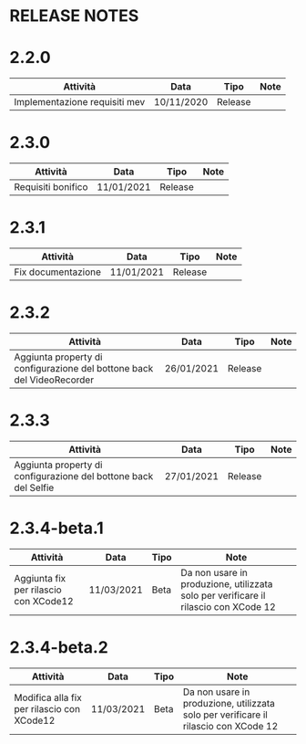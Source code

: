 


# RELEASE NOTES

# 2.2.0

| Attività | Data | Tipo | Note |
|----------|------|------|------|
|    Implementazione requisiti mev      |    10/11/2020  |  Release    |      |

# 2.3.0

| Attività | Data | Tipo | Note |
|----------|------|------|------|
|   Requisiti bonifico      |    11/01/2021  |  Release    |      |

# 2.3.1

| Attività | Data | Tipo | Note |
|----------|------|------|------|
|    Fix documentazione      |    11/01/2021  |  Release    |      |

# 2.3.2

| Attività | Data | Tipo | Note |
|----------|------|------|------|
|    Aggiunta property di configurazione del bottone back del VideoRecorder      |    26/01/2021  |  Release    |      |

# 2.3.3

| Attività | Data | Tipo | Note |
|----------|------|------|------|
|    Aggiunta property di configurazione del bottone back del Selfie      |    27/01/2021  |  Release    |      |

# 2.3.4-beta.1

| Attività | Data | Tipo | Note |
|----------|------|------|------|
|    Aggiunta fix per rilascio con XCode12       |    11/03/2021  |  Beta    |   Da non usare in produzione, utilizzata solo per verificare il rilascio con XCode 12   |

# 2.3.4-beta.2

| Attività | Data | Tipo | Note |
|----------|------|------|------|
|    Modifica alla fix per rilascio con XCode12       |    11/03/2021  |  Beta    |   Da non usare in produzione, utilizzata solo per verificare il rilascio con XCode 12   |


